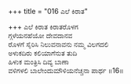 +++
title = "016 ಎಲೆ ಕಿರಾತ"

+++
ಎಲೆ ಕಿರಾತ ಕಿರಾತರೊಳಗ  
ಗ್ಗಳೆಯನಹೆಯೋ ದೇವದಾನವ  
ರೊಳಗೆ ಸೈರಿಸಿ ನಿಲುವನಾವನು ನಮ್ಮ ವಿಲಗದಲಿ   
ಅಳುಕದಿರು ಕಲಿಯಾಗೆನುತ ತುದಿ  
ಹಿಳುಕ ಮಂತ್ರಿಸಿ ದಿವ್ಯ ಬಾಣಾ  
ವಳಿಗಳಲಿ ಬಾಲೇಂದುಮೌಳಿಯನೆಚ್ಚನಾ ಪಾರ್ಥ     ॥16॥
